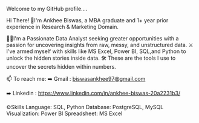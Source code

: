 Welcome to my GitHub profile....

Hi There! 👋I'm Ankhee Biswas, a MBA graduate and 1+ year prior experience in Research & Marketing Domain.

👩‍💻I'm a Passionate Data Analyst seeking greater opportunities with a passion for uncovering insights from raw, messy, and unstructured data. 
⚔ I've armed myself with skills like MS Excel, Power BI, SQL,and Python to unlock the hidden stories inside data. 
🛠️ These are the tools I use to uncover the secrets hidden within numbers.


📫 To reach me: 
➡️ Gmail : biswasankhee97@gmail.com

➡️ Linkedin : https://www.linkedin.com/in/ankhee-biswas-20a2231b3/

⚙️Skills
Language: SQL, Python 
Database: PostgreSQL, MySQL 
Visualization: Power BI 
Spreadsheet: MS Excel

